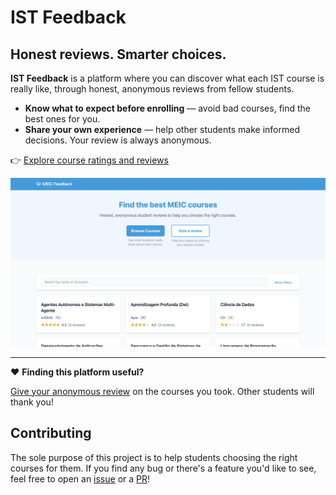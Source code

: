 # IST Feedback

## Honest reviews. Smarter choices.

**IST Feedback** is a platform where you can discover what each IST course is really like, through honest, anonymous reviews from fellow students.

- **Know what to expect before enrolling** — avoid bad courses, find the best ones for you.
- **Share your own experience** — help other students make informed decisions. Your review is always anonymous.

👉 [Explore course ratings and reviews](https://istfeedback.com)

![istfeedback.com](./website_screenshot.png)

---

❤️ **Finding this platform useful?**

[Give your anonymous review](https://istfeedback.com/feedback/new) on the courses you took. Other students will thank you!


## Contributing

The sole purpose of this project is to help students choosing the right courses for them.
If you find any bug or there's a feature you'd like to see, feel free to open an [issue](https://github.com/afonsocrg/MEIC-feedback/issues) or a [PR](https://github.com/afonsocrg/MEIC-feedback/pulls)!

